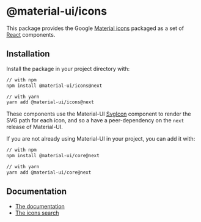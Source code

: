 # @material-ui/icons

This package provides the Google [Material icons](https://fonts.google.com/icons) packaged as a set of [React](https://facebook.github.io/react/) components.

## Installation

Install the package in your project directory with:

```sh
// with npm
npm install @material-ui/icons@next

// with yarn
yarn add @material-ui/icons@next
```

These components use the Material-UI [SvgIcon](https://material-ui.com/api/svg-icon/) component to
render the SVG path for each icon, and so a have a peer-dependency on the `next` release of Material-UI.

If you are not already using Material-UI in your project, you can add it with:

```sh
// with npm
npm install @material-ui/core@next

// with yarn
yarn add @material-ui/core@next
```

## Documentation

<!-- #default-branch-switch -->

- [The documentation](https://next.material-ui.com/components/icons/#svg-material-icons)
- [The icons search](https://next.material-ui.com/components/material-icons/)
